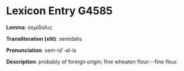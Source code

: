 # Lexicon Entry G4585

**Lemma**: σεμίδαλις

**Transliteration (xlit)**: semídalis

**Pronunciation**: sem-id'-al-is

**Description**:
probably of foreign origin; fine wheaten flour:--fine flour.
